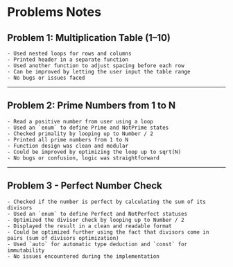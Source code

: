 # Problems Notes

## Problem 1: Multiplication Table (1–10)
	- Used nested loops for rows and columns
	- Printed header in a separate function
	- Used another function to adjust spacing before each row
	- Can be improved by letting the user input the table range
	- No bugs or issues faced
---	
## Problem 2: Prime Numbers from 1 to N
	- Read a positive number from user using a loop  
	- Used an `enum` to define Prime and NotPrime states  
	- Checked primality by looping up to Number / 2  
	- Printed all prime numbers from 1 to N  
	- Function design was clean and modular  
	- Could be improved by optimizing the loop up to sqrt(N)
	- No bugs or confusion, logic was straightforward
---
## Problem 3 - Perfect Number Check
	- Checked if the number is perfect by calculating the sum of its divisors  
	- Used an `enum` to define Perfect and NotPerfect statuses  
	- Optimized the divisor check by looping up to Number / 2  
	- Displayed the result in a clean and readable format  
	- Could be optimized further using the fact that divisors come in pairs (sum of divisors optimization)
	- Used `auto` for automatic type deduction and `const` for immutability 
	- No issues encountered during the implementation